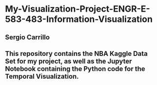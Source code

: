 # My-Visualization-Project-ENGR-E-583-483-Information-Visualization
## Sergio Carrillo

## This repository contains the NBA Kaggle Data Set for my project, as well as the Jupyter Notebook containing the Python code for the Temporal Visualization.
